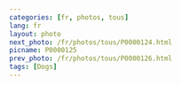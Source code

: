 ```yaml
---
categories: [fr, photos, tous]
lang: fr
layout: photo
next_photo: /fr/photos/tous/P0000124.html
picname: P0000125
prev_photo: /fr/photos/tous/P0000126.html
tags: [Dogs]
---
```

